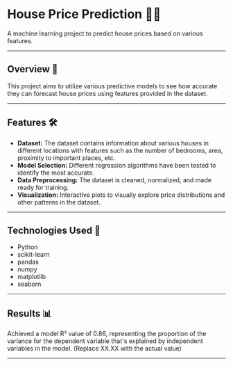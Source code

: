 # House Price Prediction 🏡💲

A machine learning project to predict house prices based on various features.

---

## Overview 📝

This project aims to utilize various predictive models to see how accurate they can forecast house prices using features provided in the dataset.

---

## Features 🛠️

- **Dataset:** The dataset contains information about various houses in different locations with features such as the number of bedrooms, area, proximity to important places, etc.
- **Model Selection:** Different regression algorithms have been tested to identify the most accurate.
- **Data Preprocessing:** The dataset is cleaned, normalized, and made ready for training.
- **Visualization:** Interactive plots to visually explore price distributions and other patterns in the dataset.

---

## Technologies Used 🔧

- Python
- scikit-learn
- pandas
- numpy
- matplotlib
- seaborn

---

## Results 📊

Achieved a model R² value of 0.86, representing the proportion of the variance for the dependent variable that's explained by independent variables in the model. (Replace XX.XX with the actual value)

---



